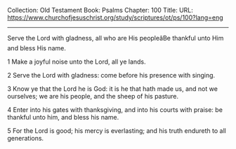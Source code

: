 Collection: Old Testament
Book: Psalms
Chapter: 100
Title: 
URL: https://www.churchofjesuschrist.org/study/scriptures/ot/ps/100?lang=eng

---

Serve the Lord with gladness, all who are His peopleâBe thankful unto Him and bless His name.

1 Make a joyful noise unto the Lord, all ye lands.

2 Serve the Lord with gladness: come before his presence with singing.

3 Know ye that the Lord he is God: it is he that hath made us, and not we ourselves; we are his people, and the sheep of his pasture.

4 Enter into his gates with thanksgiving, and into his courts with praise: be thankful unto him, and bless his name.

5 For the Lord is good; his mercy is everlasting; and his truth endureth to all generations.

